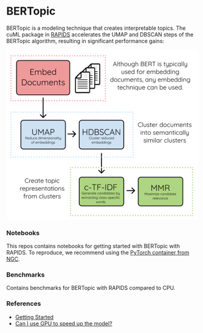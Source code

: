 # BERTopic

BERTopic is a modeling technique that creates interpretable topics. The cuML package in [RAPIDS](https://rapids.ai/) accelerates the UMAP and DBSCAN steps of the BERTopic algorithm, resulting in significant performance gains:

![image](img/bertopic_algorithm.png)

### Notebooks

This repos contains notebooks for getting started with BERTopic with RAPIDS. To reproduce, we recommend using the [PyTorch container from NGC](https://catalog.ngc.nvidia.com/orgs/nvidia/containers/pytorch).

### Benchmarks

Contains benchmarks for BERTopic with RAPIDS compared to CPU.

### References

* [Getting Started](https://maartengr.github.io/BERTopic/getting_started/quickstart/quickstart.html)
* [Can I use GPU to speed up the model?](https://maartengr.github.io/BERTopic/faq.html)

